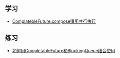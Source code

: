 

## 学习

- [ComplatebleFuture.compose适用并行执行](CompletableFutureComposeTest.java)


## 练习
- [如何用CompletableFuture和BlockingQueue结合使用](./exercise/CompletableFutureWithABQ.java)
